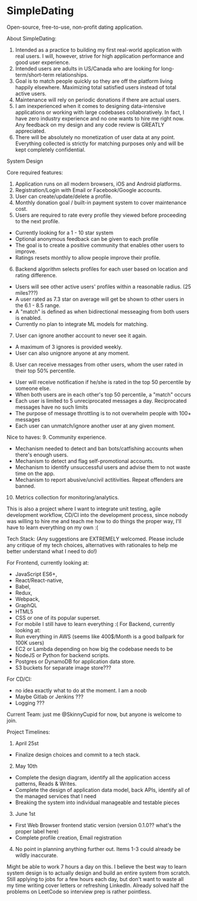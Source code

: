 # SimpleDating
Open-source, free-to-use, non-profit dating application. 

About SimpleDating:

1. Intended as a practice to building my first real-world application with real users. I will, however, strive for high application performance and good user experience.
2. Intended users are adults in US/Canada who are looking for long-term/short-term relationships.
3. Goal is to match people quickly so they are off the platform living happily elsewhere. Maximizing total satisfied users instead of total active users.
4. Maintenance will rely on periodic donations if there are actual users.
5. I am inexperienced when it comes to designing data-intensive applications or working with large codebases collaboratively. In fact, I have zero industry experience and no one wants to hire me right now. Any feedback on my design and any code review is GREATLY appreciated.
6. There will be absolutely no monetization of user data at any point. Everything collected is strictly for matching purposes only and will be kept completely confidential.


System Design
 
Core required features:
1. Application runs on all modern browsers, iOS and Android platforms.
2. Registration/Login with Email or Facebook/Google accounts.
3. User can create/update/delete a profile.
4. Monthly donation goal / built-in payment system to cover maintenance cost.
5. Users are required to rate every profile they viewed before proceeding to the next profile.
  - Currently looking for a 1 - 10 star system
  - Optional anonymous feedback can be given to each profile
  - The goal is to create a positive community that enables other users to improve.
  - Ratings resets monthly to allow people improve their profile.
6. Backend algorithm selects profiles for each user based on location and rating difference.
  - Users will see other active users' profiles within a reasonable radius. (25 miles???)
  - A user rated as 7.3 star on average will get be shown to other users in the 6.1 - 8.5 range.
  - A "match" is defined as when bidirectional messeaging from both users is enabled.
  - Currently no plan to integrate ML models for matching.
7. User can ignore another account to never see it again.
  - A maximum of 3 ignores is provided weekly.
  - User can also unignore anyone at any moment.
8. User can receive messages from other users, whom the user rated in their top 50% percentile.
  - User will receive notification if he/she is rated in the top 50 percentile by someone else.
  - When both users are in each other's top 50 percentile, a "match" occurs
  - Each user is limited to 5 unreciprocated messages a day. Reciprocated messages have no such limits
  - The purpose of message throttling is to not overwhelm people with 100+ messages
  - Each user can unmatch/ignore another user at any given moment.

Nice to haves:
9. Community experience.
  - Mechanism needed to detect and ban bots/catfishing accounts when there's enough users.
  - Mechanism to detect and flag self-promotional accounts.
  - Mechanism to identify unsuccessful users and advise them to not waste time on the app.
  - Mechanism to report abusive/uncivil actitivities. Repeat offenders are banned.
10. Metrics collection for monitoring/analytics.


This is also a project where I want to integrate unit testing, agile development workflow, CD/CI into the development process, since nobody was willing to hire me and teach me how to do things the proper way, I'll have to learn everything on my own :(

Tech Stack:
(Any suggestions are EXTREMELY welcomed. Please include any critique of my tech choices, alternatives with rationales to help me better understand what I need to do!)

For Frontend, currently looking at:
  - JavaScript ES6+,
  - React/React-native,
  - Babel,
  - Redux,
  - Webpack,
  - GraphQL
  - HTML5
  - CSS or one of its popular superset.
  - For mobile I still have to learn everything :(
For Backend, currently looking at:
  - Run everything in AWS (seems like 400$/Month is a good ballpark for 100K users)
  - EC2 or Lambda depending on how big the codebase needs to be
  - NodeJS or Python for backend scripts.
  - Postgres or DynamoDB for application data store.
  - S3 buckets for separate image store???

For CD/CI:
  - no idea exactly what to do at the moment. I am a noob
  - Maybe Gitlab or Jenkins ???
  - Logging ???

Current Team:
just me @SkinnyCupid for now, but anyone is welcome to join.

Project Timelines:
1. April 25st
- Finalize design choices and commit to a tech stack.
2. May 10th
- Complete the design diagram, identify all the application access patterns, Reads & Writes.
- Complete the design of application data model, back APIs, identify all of the managed services that I need
- Breaking the system into individual manageable and testable pieces
3. June 1st
- First Web Browser frontend static version (version 0.1.0?? what's the proper label here)
- Complete profile creation, Email registration
4. No point in planning anything further out. Items 1-3 could already be wildly inaccurate.

Might be able to work 7 hours a day on this. I believe the best way to learn system design is to actually design and build an entire system from scratch. Still applying to jobs for a few hours each day, but don't want to waste all my time writing cover letters or refreshing LinkedIn. Already solved half the problems on LeetCode so interview prep is rather pointless.
